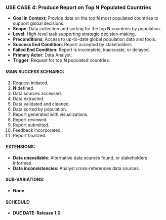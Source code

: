 ### **USE CASE 4: Produce Report on Top N Populated Countries**

- **Goal in Context**: Provide data on the top **N** most populated countries to support global decisions.
- **Scope**: Data collection and sorting for the top **N** countries by population.
- **Level**: High-level task supporting strategic decision-making.
- **Preconditions**: Access to up-to-date global population data and tools.
- **Success End Condition**: Report accepted by stakeholders.
- **Failed End Condition**: Report is incomplete, inaccurate, or delayed.
- **Primary Actor**: Data Analyst.
- **Trigger**: Request for top **N** populated countries.

#### **MAIN SUCCESS SCENARIO**:
1. Request initiated.
2. **N** defined.
3. Data sources accessed.
4. Data extracted.
5. Data validated and cleaned.
6. Data sorted by population.
7. Report generated with visualizations.
8. Report reviewed.
9. Report submitted.
10. Feedback incorporated.
11. Report finalized.

#### **EXTENSIONS**:
- **Data unavailable**: Alternative data sources found, or stakeholders informed.
- **Data inconsistencies**: Analyst cross-references data sources.

#### **SUB-VARIATIONS**:
- **None**

#### **SCHEDULE**:
- **DUE DATE: Release 1.0**
